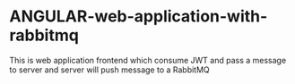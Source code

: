 # ANGULAR-web-application-with-rabbitmq
This is web application frontend which consume JWT and pass a message to server and server will push message to a RabbitMQ
